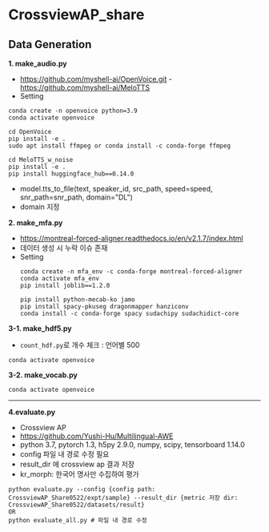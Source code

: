 # CrossviewAP_share

## Data Generation
**1. make_audio.py**
- https://github.com/myshell-ai/OpenVoice.git
-https://github.com/myshell-ai/MeloTTS
- Setting
```
conda create -n openvoice python=3.9
conda activate openvoice

cd OpenVoice
pip install -e .
sudo apt install ffmpeg or conda install -c conda-forge ffmpeg

cd MeloTTS_w_noise
pip install -e .
pip install huggingface_hub==0.14.0 
```
-  model.tts_to_file(text, speaker_id, src_path, speed=speed, snr_path=snr_path, domain="DL")
- domain 지정

**2. make_mfa.py**
- https://montreal-forced-aligner.readthedocs.io/en/v2.1.7/index.html
- 데이터 생성 시 누락 이슈 존재 
- Setting
  ```
  conda create -n mfa_env -c conda-forge montreal-forced-aligner
  conda activate mfa_env
  pip install joblib==1.2.0
  
  pip install python-mecab-ko jamo
  pip install spacy-pkuseg dragonmapper hanziconv
  conda install -c conda-forge spacy sudachipy sudachidict-core
  ```
**3-1. make_hdf5.py**
- `count_hdf.py`로 개수 체크 : 언어별 500
```
conda activate openvoice
```

**3-2. make_vocab.py**
```
conda activate openvoice
```

---
**4.evaluate.py**
- Crossview AP
- https://github.com/Yushi-Hu/Multilingual-AWE
- python 3.7, pytorch 1.3, h5py 2.9.0, numpy, scipy, tensorboard 1.14.0
- config 파일 내 경로 수정 필요
- result_dir 에 crossview ap 결과 저장
- kr_morph: 한국어 명사만 수집하여 평가
```
python evaluate.py --config {config path: CrossviewAP_Share0522/expt/sample} --result_dir {metric 저장 dir: CrossviewAP_Share0522/datasets/result}
OR
python evaluate_all.py # 파일 내 경로 수정
```
